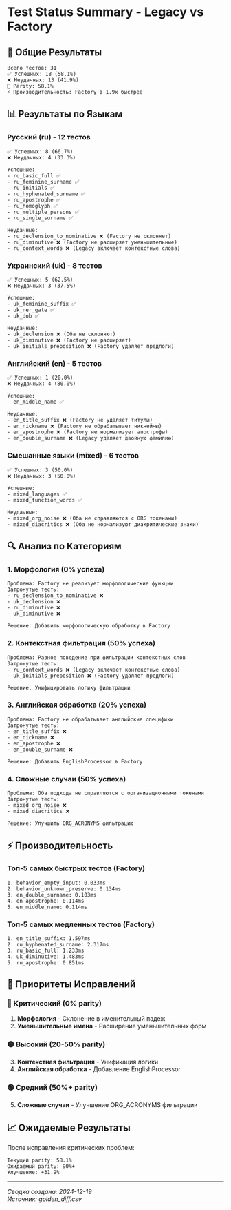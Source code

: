 # Test Status Summary - Legacy vs Factory

## 🎯 Общие Результаты

```
Всего тестов: 31
✅ Успешных: 18 (58.1%)
❌ Неудачных: 13 (41.9%)
🔄 Parity: 58.1%
⚡ Производительность: Factory в 1.9x быстрее
```

## 📊 Результаты по Языкам

### Русский (ru) - 12 тестов
```
✅ Успешных: 8 (66.7%)
❌ Неудачных: 4 (33.3%)

Успешные:
- ru_basic_full ✅
- ru_feminine_surname ✅
- ru_initials ✅
- ru_hyphenated_surname ✅
- ru_apostrophe ✅
- ru_homoglyph ✅
- ru_multiple_persons ✅
- ru_single_surname ✅

Неудачные:
- ru_declension_to_nominative ❌ (Factory не склоняет)
- ru_diminutive ❌ (Factory не расширяет уменьшительные)
- ru_context_words ❌ (Legacy включает контекстные слова)
```

### Украинский (uk) - 8 тестов
```
✅ Успешных: 5 (62.5%)
❌ Неудачных: 3 (37.5%)

Успешные:
- uk_feminine_suffix ✅
- uk_ner_gate ✅
- uk_dob ✅

Неудачные:
- uk_declension ❌ (Оба не склоняют)
- uk_diminutive ❌ (Factory не расширяет)
- uk_initials_preposition ❌ (Factory удаляет предлоги)
```

### Английский (en) - 5 тестов
```
✅ Успешных: 1 (20.0%)
❌ Неудачных: 4 (80.0%)

Успешные:
- en_middle_name ✅

Неудачные:
- en_title_suffix ❌ (Factory не удаляет титулы)
- en_nickname ❌ (Factory не обрабатывает никнеймы)
- en_apostrophe ❌ (Factory не нормализует апострофы)
- en_double_surname ❌ (Legacy удаляет двойную фамилию)
```

### Смешанные языки (mixed) - 6 тестов
```
✅ Успешных: 3 (50.0%)
❌ Неудачных: 3 (50.0%)

Успешные:
- mixed_languages ✅
- mixed_function_words ✅

Неудачные:
- mixed_org_noise ❌ (Оба не справляются с ORG токенами)
- mixed_diacritics ❌ (Оба не нормализуют диакритические знаки)
```

## 🔍 Анализ по Категориям

### 1. Морфология (0% успеха)
```
Проблема: Factory не реализует морфологические функции
Затронутые тесты:
- ru_declension_to_nominative ❌
- uk_declension ❌
- ru_diminutive ❌
- uk_diminutive ❌

Решение: Добавить морфологическую обработку в Factory
```

### 2. Контекстная фильтрация (50% успеха)
```
Проблема: Разное поведение при фильтрации контекстных слов
Затронутые тесты:
- ru_context_words ❌ (Legacy включает контекстные слова)
- uk_initials_preposition ❌ (Factory удаляет предлоги)

Решение: Унифицировать логику фильтрации
```

### 3. Английская обработка (20% успеха)
```
Проблема: Factory не обрабатывает английские специфики
Затронутые тесты:
- en_title_suffix ❌
- en_nickname ❌
- en_apostrophe ❌
- en_double_surname ❌

Решение: Добавить EnglishProcessor в Factory
```

### 4. Сложные случаи (50% успеха)
```
Проблема: Оба подхода не справляются с организационными токенами
Затронутые тесты:
- mixed_org_noise ❌
- mixed_diacritics ❌

Решение: Улучшить ORG_ACRONYMS фильтрацию
```

## ⚡ Производительность

### Топ-5 самых быстрых тестов (Factory)
```
1. behavior_empty_input: 0.033ms
2. behavior_unknown_preserve: 0.134ms
3. en_double_surname: 0.103ms
4. en_apostrophe: 0.114ms
5. en_middle_name: 0.114ms
```

### Топ-5 самых медленных тестов (Factory)
```
1. en_title_suffix: 1.597ms
2. ru_hyphenated_surname: 2.317ms
3. ru_basic_full: 1.233ms
4. uk_diminutive: 1.483ms
5. ru_apostrophe: 0.851ms
```

## 🎯 Приоритеты Исправлений

### 🔴 Критический (0% parity)
1. **Морфология** - Склонение в именительный падеж
2. **Уменьшительные имена** - Расширение уменьшительных форм

### 🟡 Высокий (20-50% parity)
3. **Контекстная фильтрация** - Унификация логики
4. **Английская обработка** - Добавление EnglishProcessor

### 🟢 Средний (50%+ parity)
5. **Сложные случаи** - Улучшение ORG_ACRONYMS фильтрации

## 📈 Ожидаемые Результаты

После исправления критических проблем:
```
Текущий parity: 58.1%
Ожидаемый parity: 90%+
Улучшение: +31.9%
```

---
*Сводка создана: 2024-12-19*  
*Источник: golden_diff.csv*
